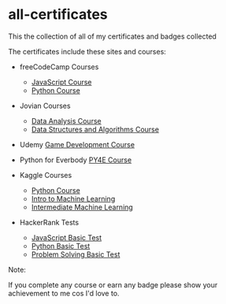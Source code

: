 # all-certificates
This the collection of all of my certificates and badges collected

The certificates include these sites and courses:

- freeCodeCamp Courses
  - [JavaScript Course](https://www.freecodecamp.org/learn/javascript-algorithms-and-data-structures/)
  - [Python Course](https://www.freecodecamp.org/learn/scientific-computing-with-python/)

- Jovian Courses
  - [Data Analysis Course](https://jovian.ai/learn/data-analysis-with-python-zero-to-pandas)
  - [Data Structures and Algorithms Course](https://jovian.ai/learn/data-structures-and-algorithms-in-python)

- Udemy [Game Development Course](https://www.udemy.com/course/an-introduction-to-game-development-in-python/)
- Python for Everbody [PY4E Course](https://www.py4e.com/)

- Kaggle Courses
  - [Python Course](https://www.kaggle.com/learn/python)
  - [Intro to Machine Learning](https://www.kaggle.com/learn/intro-to-machine-learning)
  - [Intermediate Machine Learning](https://www.kaggle.com/learn/intermediate-machine-learning)

- HackerRank Tests
  - [JavaScript Basic Test](https://www.hackerrank.com/skills-verification/javascript_basic)
  - [Python Basic Test](https://www.hackerrank.com/skills-verification/python_basic)
  - [Problem Solving Basic Test](https://www.hackerrank.com/skills-verification/problem_solving_basic)


Note: 

If you complete any course or earn any badge please show your  achievement to me cos I'd love to.
